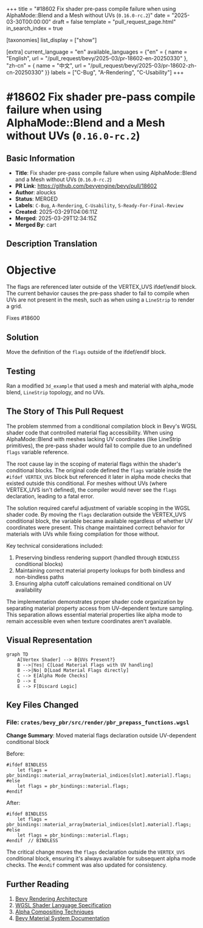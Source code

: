 +++
title = "#18602 Fix shader pre-pass compile failure when using AlphaMode::Blend and a Mesh without UVs (`0.16.0-rc.2`)"
date = "2025-03-30T00:00:00"
draft = false
template = "pull_request_page.html"
in_search_index = true

[taxonomies]
list_display = ["show"]

[extra]
current_language = "en"
available_languages = {"en" = { name = "English", url = "/pull_request/bevy/2025-03/pr-18602-en-20250330" }, "zh-cn" = { name = "中文", url = "/pull_request/bevy/2025-03/pr-18602-zh-cn-20250330" }}
labels = ["C-Bug", "A-Rendering", "C-Usability"]
+++

# #18602 Fix shader pre-pass compile failure when using AlphaMode::Blend and a Mesh without UVs (`0.16.0-rc.2`)

## Basic Information
- **Title**: Fix shader pre-pass compile failure when using AlphaMode::Blend and a Mesh without UVs (`0.16.0-rc.2`)
- **PR Link**: https://github.com/bevyengine/bevy/pull/18602
- **Author**: aloucks
- **Status**: MERGED
- **Labels**: `C-Bug`, `A-Rendering`, `C-Usability`, `S-Ready-For-Final-Review`
- **Created**: 2025-03-29T04:06:11Z
- **Merged**: 2025-03-29T12:34:15Z
- **Merged By**: cart

## Description Translation
# Objective

The flags are referenced later outside of the VERTEX_UVS ifdef/endif block. The current behavior causes the pre-pass shader to fail to compile when UVs are not present in the mesh, such as when using a `LineStrip` to render a grid. 

Fixes #18600

## Solution

Move the definition of the `flags` outside of the ifdef/endif block.

## Testing

Ran a modified `3d_example` that used a mesh and material with alpha_mode blend, `LineStrip` topology, and no UVs.

## The Story of This Pull Request

The problem stemmed from a conditional compilation block in Bevy's WGSL shader code that controlled material flag accessibility. When using AlphaMode::Blend with meshes lacking UV coordinates (like LineStrip primitives), the pre-pass shader would fail to compile due to an undefined `flags` variable reference.

The root cause lay in the scoping of material flags within the shader's conditional blocks. The original code defined the `flags` variable inside the `#ifdef VERTEX_UVS` block but referenced it later in alpha mode checks that existed outside this conditional. For meshes without UVs (where VERTEX_UVS isn't defined), the compiler would never see the `flags` declaration, leading to a fatal error.

The solution required careful adjustment of variable scoping in the WGSL shader code. By moving the `flags` declaration outside the VERTEX_UVS conditional block, the variable became available regardless of whether UV coordinates were present. This change maintained correct behavior for materials with UVs while fixing compilation for those without.

Key technical considerations included:
1. Preserving bindless rendering support (handled through `BINDLESS` conditional blocks)
2. Maintaining correct material property lookups for both bindless and non-bindless paths
3. Ensuring alpha cutoff calculations remained conditional on UV availability

The implementation demonstrates proper shader code organization by separating material property access from UV-dependent texture sampling. This separation allows essential material properties like alpha mode to remain accessible even when texture coordinates aren't available.

## Visual Representation

```mermaid
graph TD
    A[Vertex Shader] --> B{UVs Present?}
    B -->|Yes| C[Load Material Flags with UV handling]
    B -->|No| D[Load Material Flags directly]
    C --> E[Alpha Mode Checks]
    D --> E
    E --> F[Discard Logic]
```

## Key Files Changed

### File: `crates/bevy_pbr/src/render/pbr_prepass_functions.wgsl`

**Change Summary**: Moved material flags declaration outside UV-dependent conditional block

Before:
```wgsl
#ifdef BINDLESS
    let flags = pbr_bindings::material_array[material_indices[slot].material].flags;
#else
    let flags = pbr_bindings::material.flags;
#endif
```

After:
```wgsl
#ifdef BINDLESS
    let flags = pbr_bindings::material_array[material_indices[slot].material].flags;
#else
    let flags = pbr_bindings::material.flags;
#endif  // BINDLESS
```

The critical change moves the `flags` declaration outside the `VERTEX_UVS` conditional block, ensuring it's always available for subsequent alpha mode checks. The `#endif` comment was also updated for consistency.

## Further Reading

1. [Bevy Rendering Architecture](https://bevyengine.org/learn/book/implementation/rendering/)
2. [WGSL Shader Language Specification](https://www.w3.org/TR/WGSL/)
3. [Alpha Compositing Techniques](https://developer.nvidia.com/content/alpha-blending-pre-or-not-pre)
4. [Bevy Material System Documentation](https://github.com/bevyengine/bevy/blob/main/docs/plugins_guidelines.md#material-system)